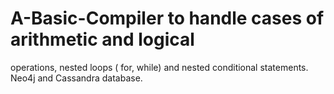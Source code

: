 # A-Basic-Compiler to handle cases of arithmetic and logical
operations, nested loops ( for, while) and nested conditional statements.
Neo4j and Cassandra database.
